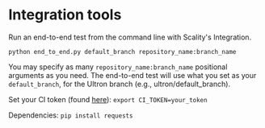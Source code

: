 # Integration tools

Run an end-to-end test from the command line with Scality's Integration.

`python end_to_end.py default_branch repository_name:branch_name`

You may specify as many `repository_name:branch_name` positional arguments as
you need. The end-to-end test will use what you set as your `default_branch`,
for the Ultron branch (e.g., ultron/default_branch).

Set your CI token (found [here](http://ci.ironmann.io/account/api)): `export CI_TOKEN=your_token`

Dependencies: `pip install requests`
